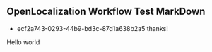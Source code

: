 ## OpenLocalization Workflow Test MarkDown
* ecf2a743-0293-44b9-bd3c-87d1a638b2a5 
thanks!

Hello world